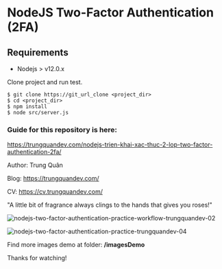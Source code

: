 # NodeJS Two-Factor Authentication (2FA)

## Requirements

* Nodejs > v12.0.x 

Clone project and run test.

```
$ git clone https://git_url_clone <project_dir>
$ cd <project_dir>
$ npm install
$ node src/server.js
```

### Guide for this repository is here:

https://trungquandev.com/nodejs-trien-khai-xac-thuc-2-lop-two-factor-authentication-2fa/

Author: Trung Quân

Blog: https://trungquandev.com/

CV: https://cv.trungquandev.com/

"A little bit of fragrance always clings to the hands that gives you roses!"

![nodejs-two-factor-authentication-practice-workflow-trungquandev-02](https://github.com/trungquan17/nodejs-two-factor-authentication-2fa/imagesDemo/nodejs-two-factor-authentication-practice-workflow-trungquandev-02.jpg?raw=true)

![nodejs-two-factor-authentication-practice-trungquandev-04](https://github.com/trungquan17/nodejs-two-factor-authentication-2fa/imagesDemo/nodejs-two-factor-authentication-practice-trungquandev-04.png?raw=true)

Find more images demo at folder: **/imagesDemo**

Thanks for watching!
